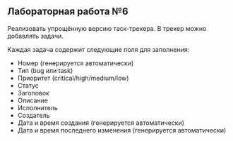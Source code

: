## Лабораторная работа №6

Реализовать упрощённую версию таск-трекера. В трекер можно добавлять задачи.

Каждая задача содержит следующие поля для заполнения:
* Номер (генерируется автоматически)
* Тип (bug или task)
* Приоритет (critical/high/medium/low)
* Статус
* Заголовок
* Описание
* Исполнитель
* Создатель
* Дата и время создания (генерируется автоматически)
* Дата и время последнего изменения (генерируется автоматически)
